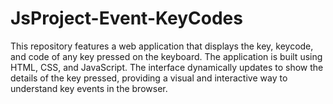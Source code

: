 # JsProject-Event-KeyCodes
This repository features a web application that displays the key, keycode, and code of any key pressed on the keyboard. The application is built using HTML, CSS, and JavaScript. The interface dynamically updates to show the details of the key pressed, providing a visual and interactive way to understand key events in the browser.
